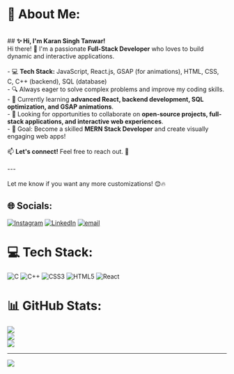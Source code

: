 # 💫 About Me:
<br>## **✨ Hi, I'm Karan Singh Tanwar!**  <br>Hi there! 👋 I'm a passionate **Full-Stack Developer** who loves to build dynamic and interactive applications.  <br><br>- 💻 **Tech Stack:** JavaScript, React.js, GSAP (for animations), HTML, CSS, C, C++ (backend), SQL (database)  <br>- 🔍 Always eager to solve complex problems and improve my coding skills.  <br>- 🌱 Currently learning **advanced React, backend development, SQL optimization, and GSAP animations**.  <br>- 📌 Looking for opportunities to collaborate on **open-source projects, full-stack applications, and interactive web experiences**.  <br>- 🎯 Goal: Become a skilled **MERN Stack Developer** and create visually engaging web apps!  <br><br>📫 **Let's connect!** Feel free to reach out. 🚀  <br><br>---<br><br>Let me know if you want any more customizations! 😊🔥


## 🌐 Socials:
[![Instagram](https://img.shields.io/badge/Instagram-%23E4405F.svg?logo=Instagram&logoColor=white)](https://instagram.com/ktanwar03) [![LinkedIn](https://img.shields.io/badge/LinkedIn-%230077B5.svg?logo=linkedin&logoColor=white)](https://linkedin.com/in/karan-singh-tanwar-857621236) [![email](https://img.shields.io/badge/Email-D14836?logo=gmail&logoColor=white)](mailto:tanwarkaran24@gmail.com) 

# 💻 Tech Stack:
![C](https://img.shields.io/badge/c-%2300599C.svg?style=for-the-badge&logo=c&logoColor=white) ![C++](https://img.shields.io/badge/c++-%2300599C.svg?style=for-the-badge&logo=c%2B%2B&logoColor=white) ![CSS3](https://img.shields.io/badge/css3-%231572B6.svg?style=for-the-badge&logo=css3&logoColor=white) ![HTML5](https://img.shields.io/badge/html5-%23E34F26.svg?style=for-the-badge&logo=html5&logoColor=white) ![React](https://img.shields.io/badge/react-%2320232a.svg?style=for-the-badge&logo=react&logoColor=%2361DAFB)
# 📊 GitHub Stats:
![](https://github-readme-stats.vercel.app/api?username=Ktanwar569&theme=dark&hide_border=false&include_all_commits=false&count_private=false)<br/>
![](https://github-readme-streak-stats.herokuapp.com/?user=Ktanwar569&theme=dark&hide_border=false)<br/>
![](https://github-readme-stats.vercel.app/api/top-langs/?username=Ktanwar569&theme=dark&hide_border=false&include_all_commits=false&count_private=false&layout=compact)

---
[![](https://visitcount.itsvg.in/api?id=Ktanwar569&icon=0&color=0)](https://visitcount.itsvg.in)

<!-- Proudly created with GPRM ( https://gprm.itsvg.in ) -->
